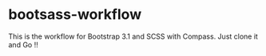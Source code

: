 # bootsass-workflow
This is the workflow for Bootstrap 3.1 and SCSS with Compass. Just clone it and Go !!

